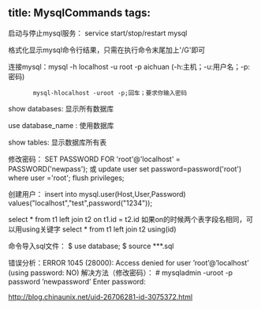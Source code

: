title: MysqlCommands
tags:
---

启动与停止mysql服务： service start/stop/restart mysql

格式化显示mysql命令行结果，只需在执行命令末尾加上'/G'即可

连接mysql：mysql -h localhost -u root -p aichuan (-h:主机；-u:用户名；-p:密码)

		   mysql-hlocalhost -uroot -p;回车；要求你输入密码


show databases: 显示所有数据库

use database_name : 使用数据库

show tables: 显示数据库所有表

修改密码：
	SET PASSWORD FOR 'root'@'localhost' = PASSWORD('newpass');
	或
	update user set password=password('root') where user ='root';
	flush privileges;

创建用户：
	 insert into mysql.user(Host,User,Password) values("localhost","test",password("1234"));

<Context path="" docBase="/yunlu-admin"  reloadable="false" source="org.eclipse.jst.jee.server:yunlu-admin"/>

select * from t1 left join t2 on t1.id = t2.id 
如果on的时候两个表字段名相同，可以用using关键字
select * from t1 left join t2 using(id)


命令导入sql文件：
$ use database;
$ source ***.sql


错误分析：ERROR 1045 (28000): Access denied for user ’root’@’localhost’ (using password: NO) 
解决方法（修改密码）： 
    # mysqladmin -uroot -p password ’newpassword’ 
    Enter password: 

http://blog.chinaunix.net/uid-26706281-id-3075372.html